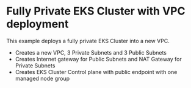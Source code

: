 # Fully Private EKS Cluster with VPC deployment


This example deploys a fully private EKS Cluster into a new VPC.

 - Creates a new VPC, 3 Private Subnets and 3 Public Subnets
 - Creates Internet gateway for Public Subnets and NAT Gateway for Private Subnets
 - Creates EKS Cluster Control plane with public endpoint with one managed node group
 